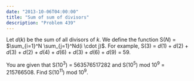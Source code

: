 ```yaml
---
date: "2013-10-06T04:00:00"
title: "Sum of sum of divisors"
description: "Problem 439"
---
```


<p>Let <var>d</var>(<var>k</var>) be the sum of all divisors of <var>k</var>.
We define the function S(<var>N</var>) = $\sum_{i=1}^N \sum_{j=1}^Nd(i \cdot j)$.
For example, S(3) = <var>d</var>(1) + <var>d</var>(2) + <var>d</var>(3) + <var>d</var>(2) + <var>d</var>(4) + <var>d</var>(6) + <var>d</var>(3) + <var>d</var>(6) + <var>d</var>(9) = 59.</p>
<p>You are given that S(10<sup>3</sup>) = 563576517282 and S(10<sup>5</sup>) mod 10<sup>9</sup> = 215766508.
Find S(10<sup>11</sup>) mod 10<sup>9</sup>.</p>

